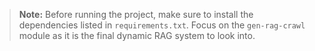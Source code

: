 <!-- @format -->

> **Note:** Before running the project, make sure to install the dependencies listed in `requirements.txt`. Focus on the `gen-rag-crawl` module as it is the final dynamic RAG system to look into.
